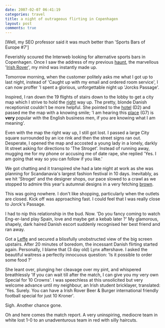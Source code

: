 ```yaml
---
date: 2007-02-07 06:41:19
categories: travel
title: a night of outrageous flirting in Copenhagen
layout: post
comments: true
---
```

[Well, my SEO professor said it was much better than 'Sports Bars of
Europe \#7']

Feverishly scoured the Interweb looking for alternative sports bars in
Copenhagen. Once I saw the address of my previous
[haunt](http://www.nbrightside.com/blog/2006/04/25/sports-bars-of-europe/),
the marvellous
'[Irish Rover](http://www.the-irish-rover.com/HTML/Home.htm)',
my mind was instantly made up.

Tomorrow morning, when the customer politely asks me what I got up to
last night, instead of 'Caught up with my email and ordered room
service', I can now proffer 'I spent a glorious, unforgettable night up
'Jorcks Passage'.

Inspired, I ran down the 19 flights of stairs down to the lobby to get a
city map which I strive to hold the
[right](http://www.nbrightside.com/blog/2006/01/13/sports-bars-of-europe/)
way up. The pretty, blonde Danish receptionist couldn't be more helpful.
She pointed to the [hotel](http://www.admiralhotel.dk/Default.aspx?ID=2)
(D2) and passed me the map with a knowing smile; 'I am hearing this
[place](http://www.antique-toys.dk/) (G7) is **very** popular with the
English business men, if you are knowing what I am meaning'.

Even with the map the right way up, I still got lost. I passed a large
City square surrounded by an ice rink and then the street signs ran out.
Desperate, I opened the map and accosted a young lady in a lonely,
darkly lit street asking for directions to 'The Stroget'. Instead of
running away, mugging me for my phone or accusing me of date rape, she
replied 'Yes. I am going that way so you can follow if you like.'

We got chatting and it transpired she had a late night at work as she
was planning for Scandanavia's largest fashion festival in 10 days.
Inevitably, as we hit 'Stroget' and the designer shops, our pace slowed
to a crawl as we stopped to admire this year's autumnal designs in a
very fetching
[brown](http://www.nbrightside.com/blog/2006/05/29/brown-is-the-new-black/).

This was going nowhere. I don't like shopping, particularly when the
outlets are closed. Kick off was approaching fast. I could feel that I
was really close to Jorck's Passage.

I had to nip this relationship in the bud. Now. 'Do you fancy coming to
watch Eng-er-land play Spain, love and maybe get a kebab later ?' My
glamorous, shapely, dark haired Danish escort suddenly recognised her
best friend and ran away.

Got a [Leffe](http://www.flickr.com/photos/70276096@N00/383224119/) and
secured a blissfully unobstructed view of the big screen upstairs. After
20 minutes of boredom, the incessant Danish flirting started again.
Personally, I blame that (3 day old) Lynx aftershave. I asked the
beautiful waitress a perfectly innocuous question: 'Is it possible to
order some food ?'

She leant over, plunging her cleavage over my pint, and whispered
breathlessly 'If you can wait till after the match, I can give you my
very own Special for 10 Crowns'. I was speechless at this unsolicited
but very welcome advance until my neighbour, an Irish student
bricklayer, translated: 'Yes. Surely. You can have a Irish Rover Beer &
Burger international friendly football special for just 10 Kroner'.

Sigh. Another chance gone.

Oh and here comes the match report. A very uninspiring, mediocre team in
white lost 1-0 to an unadventurous team in red with silly haircuts.
